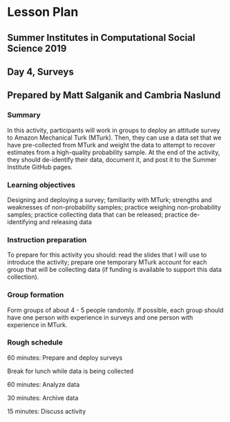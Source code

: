 # Lesson Plan
## Summer Institutes in Computational Social Science 2019
## Day 4, Surveys
## Prepared by Matt Salganik and Cambria Naslund

### Summary

In this activity, participants will work in groups to deploy an attitude survey to Amazon Mechanical Turk (MTurk).  Then, they can use a data set that we have pre-collected from MTurk and weight the data to attempt to recover estimates from a high-quality probability sample.  At the end of the activity, they should de-identify their data, document it, and post it to the Summer Institute GitHub pages.

### Learning objectives

Designing and deploying a survey; familiarity with MTurk; strengths and weaknesses of non-probability samples; practice weighing non-probability samples; practice collecting data that can be released; practice de-identifying and releasing data

### Instruction preparation

To prepare for this activity you should: read the slides that I will use to introduce the activity; prepare one temporary MTurk account for each group that will be collecting data (if funding is available to support this data collection).

### Group formation

Form groups of about 4 - 5 people randomly.  If possible, each group should have one person with experience in surveys and one person with experience in MTurk.

### Rough schedule

60 minutes: Prepare and deploy surveys

Break for lunch while data is being collected

60 minutes: Analyze data

30 minutes: Archive data

15 minutes: Discuss activity

